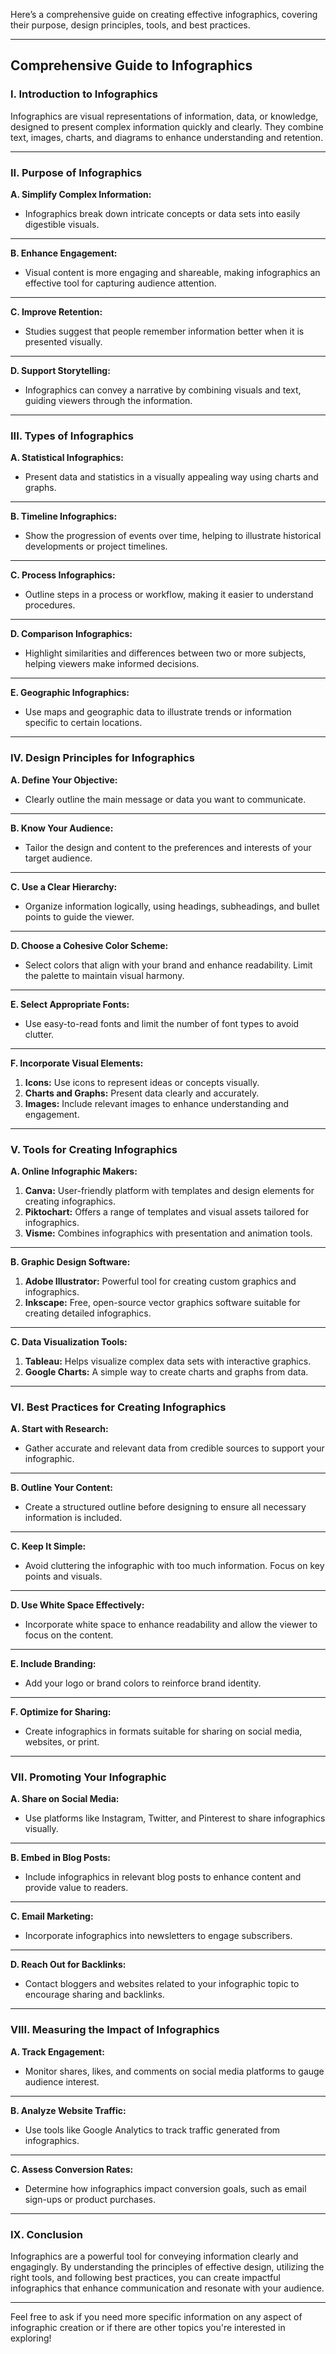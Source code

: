 Here’s a comprehensive guide on creating effective infographics, covering their purpose, design principles, tools, and best practices.

---

## Comprehensive Guide to Infographics

### **I. Introduction to Infographics**

Infographics are visual representations of information, data, or knowledge, designed to present complex information quickly and clearly. They combine text, images, charts, and diagrams to enhance understanding and retention.

---

### **II. Purpose of Infographics**

**A. Simplify Complex Information:**
- Infographics break down intricate concepts or data sets into easily digestible visuals.

---

**B. Enhance Engagement:**
- Visual content is more engaging and shareable, making infographics an effective tool for capturing audience attention.

---

**C. Improve Retention:**
- Studies suggest that people remember information better when it is presented visually.

---

**D. Support Storytelling:**
- Infographics can convey a narrative by combining visuals and text, guiding viewers through the information.

---

### **III. Types of Infographics**

**A. Statistical Infographics:**
- Present data and statistics in a visually appealing way using charts and graphs.

---

**B. Timeline Infographics:**
- Show the progression of events over time, helping to illustrate historical developments or project timelines.

---

**C. Process Infographics:**
- Outline steps in a process or workflow, making it easier to understand procedures.

---

**D. Comparison Infographics:**
- Highlight similarities and differences between two or more subjects, helping viewers make informed decisions.

---

**E. Geographic Infographics:**
- Use maps and geographic data to illustrate trends or information specific to certain locations.

---

### **IV. Design Principles for Infographics**

**A. Define Your Objective:**
- Clearly outline the main message or data you want to communicate.

---

**B. Know Your Audience:**
- Tailor the design and content to the preferences and interests of your target audience.

---

**C. Use a Clear Hierarchy:**
- Organize information logically, using headings, subheadings, and bullet points to guide the viewer.

---

**D. Choose a Cohesive Color Scheme:**
- Select colors that align with your brand and enhance readability. Limit the palette to maintain visual harmony.

---

**E. Select Appropriate Fonts:**
- Use easy-to-read fonts and limit the number of font types to avoid clutter.

---

**F. Incorporate Visual Elements:**
1. **Icons:** Use icons to represent ideas or concepts visually.
2. **Charts and Graphs:** Present data clearly and accurately.
3. **Images:** Include relevant images to enhance understanding and engagement.

---

### **V. Tools for Creating Infographics**

**A. Online Infographic Makers:**
1. **Canva:** User-friendly platform with templates and design elements for creating infographics.
2. **Piktochart:** Offers a range of templates and visual assets tailored for infographics.
3. **Visme:** Combines infographics with presentation and animation tools.

---

**B. Graphic Design Software:**
1. **Adobe Illustrator:** Powerful tool for creating custom graphics and infographics.
2. **Inkscape:** Free, open-source vector graphics software suitable for creating detailed infographics.

---

**C. Data Visualization Tools:**
1. **Tableau:** Helps visualize complex data sets with interactive graphics.
2. **Google Charts:** A simple way to create charts and graphs from data.

---

### **VI. Best Practices for Creating Infographics**

**A. Start with Research:**
- Gather accurate and relevant data from credible sources to support your infographic.

---

**B. Outline Your Content:**
- Create a structured outline before designing to ensure all necessary information is included.

---

**C. Keep It Simple:**
- Avoid cluttering the infographic with too much information. Focus on key points and visuals.

---

**D. Use White Space Effectively:**
- Incorporate white space to enhance readability and allow the viewer to focus on the content.

---

**E. Include Branding:**
- Add your logo or brand colors to reinforce brand identity.

---

**F. Optimize for Sharing:**
- Create infographics in formats suitable for sharing on social media, websites, or print.

---

### **VII. Promoting Your Infographic**

**A. Share on Social Media:**
- Use platforms like Instagram, Twitter, and Pinterest to share infographics visually.

---

**B. Embed in Blog Posts:**
- Include infographics in relevant blog posts to enhance content and provide value to readers.

---

**C. Email Marketing:**
- Incorporate infographics into newsletters to engage subscribers.

---

**D. Reach Out for Backlinks:**
- Contact bloggers and websites related to your infographic topic to encourage sharing and backlinks.

---

### **VIII. Measuring the Impact of Infographics**

**A. Track Engagement:**
- Monitor shares, likes, and comments on social media platforms to gauge audience interest.

---

**B. Analyze Website Traffic:**
- Use tools like Google Analytics to track traffic generated from infographics.

---

**C. Assess Conversion Rates:**
- Determine how infographics impact conversion goals, such as email sign-ups or product purchases.

---

### **IX. Conclusion**

Infographics are a powerful tool for conveying information clearly and engagingly. By understanding the principles of effective design, utilizing the right tools, and following best practices, you can create impactful infographics that enhance communication and resonate with your audience.

---

Feel free to ask if you need more specific information on any aspect of infographic creation or if there are other topics you're interested in exploring!